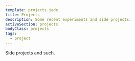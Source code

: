 ```yaml
---
template: projects.jade
title: Projects
description: Some recent experiments and side projects.
activeSection: projects
bodyClass: projects
tags:
  - project
---
```


Side projects and such.

